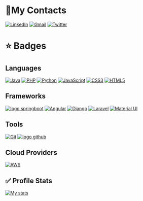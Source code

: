 # 📱My Contacts 
[![LinkedIn](https://img.shields.io/badge/linkedin-%230077B5.svg?style=for-the-badge&logo=linkedin&logoColor=white)](https://www.linkedin.com/in/gsbad/)
[![Gmail](https://img.shields.io/badge/gsbadbr@gmail.com-D14836?style=for-the-badge&logo=gmail&logoColor=white)](mailto:gsbadbr@gmail.com)
[![Twitter](https://img.shields.io/badge/1sefir0t1-%231DA1F2.svg?style=for-the-badge&logo=Twitter&logoColor=white)](https://twitter.com/1sefir0t1)

# :star: Badges

## Languages
[![Java](https://img.shields.io/badge/java-%23ED8B00.svg?style=for-the-badge&logo=java&logoColor=white)](#)
[![PHP](https://img.shields.io/badge/php-%23777BB4.svg?style=for-the-badge&logo=php&logoColor=white)](#)
[![Python](https://img.shields.io/badge/python-3670A0?style=for-the-badge&logo=python&logoColor=ffdd54)](#)
[![JavaScript](https://img.shields.io/badge/javascript-%23323330.svg?style=for-the-badge&logo=javascript&logoColor=%23F7DF1E)](#)
[![CSS3](https://img.shields.io/badge/css3-%231572B6.svg?style=for-the-badge&logo=css3&logoColor=white)](#)
[![HTML5](https://img.shields.io/badge/html5-%23E34F26.svg?style=for-the-badge&logo=html5&logoColor=white)](#)

## Frameworks
[![logo springboot](https://img.shields.io/badge/Spring_Boot-F2F4F9?style=for-the-badge&logo=spring-boot)](#)
[![Angular](https://img.shields.io/badge/angular-%23DD0031.svg?style=for-the-badge&logo=angular&logoColor=white)](#)
[![Django](https://img.shields.io/badge/django-%23092E20.svg?style=for-the-badge&logo=django&logoColor=white)](#)
[![Laravel](https://img.shields.io/badge/laravel-%23FF2D20.svg?style=for-the-badge&logo=laravel&logoColor=white)](#)
[![Material UI](https://img.shields.io/badge/materialui-%230081CB.svg?style=for-the-badge&logo=material-ui&logoColor=white)](#)

## Tools
[![Git](https://img.shields.io/badge/git-%23F05033.svg?style=for-the-badge&logo=git&logoColor=white)](#)
[![logo github](https://img.shields.io/badge/GitHub-100000?style=for-the-badge&logo=github&logoColor=white)](#)

## Cloud Providers
[![AWS](https://img.shields.io/badge/AWS-%23FF9900.svg?style=for-the-badge&logo=amazon-aws&logoColor=white) ](#)

## :white_check_mark: Profile Stats ##
[![My stats](https://github-readme-stats.vercel.app/api?username=gsbad&show_icons=true)](#)
